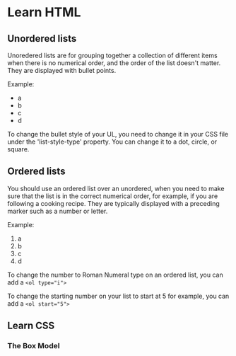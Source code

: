 # Learn HTML

## Unordered lists

Unoredered lists are for grouping together a collection of different items when there is
no numerical order, and the order of the list doesn't matter. They are displayed with
bullet points.

Example:
- a
- b
- c
- d

To change the bullet style of your UL, you need to change it in your CSS file under the 
'list-style-type' property. You can change it to a dot, circle, or square.

## Ordered lists

You should use an ordered list over an unordered, when you need to make sure that the list
is in the correct numerical order, for example, if you are following a cooking recipe. They
are typically displayed with a preceding marker such as a number or letter.

Example:
1. a
2. b
3. c
4. d

To change the number to Roman Numeral type on an ordered list, you can add a `<ol type="i">`

To change the starting number on your list to start at 5 for example, you can add a `<ol start="5">`

## Learn CSS

### The Box Model

